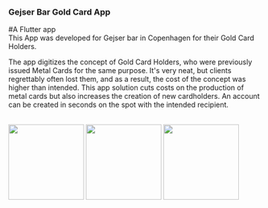### Gejser Bar Gold Card App
#A Flutter app 
<br>
This App was developed for Gejser bar in Copenhagen for their Gold Card Holders.

The app digitizes the concept of Gold Card Holders, who were previously issued Metal Cards for the same purpose. It's very neat, but clients regrettably often lost them, and as a result, the cost of the concept was higher than intended. This app solution cuts costs on the production of metal cards but also increases the creation of new cardholders. An account can be created in seconds on the spot with the intended recipient.

<br>
<img src="https://github.com/MCAgithub/gejserbar_guldkort_app/assets/134640613/e4a35b80-9d60-4ad6-82a7-5f456900732b" width="150">
<img src="https://github.com/MCAgithub/gejserbar_guldkort_app/assets/134640613/f5cd325e-8965-4e27-ac11-8c69acd4bb6e" width="150">
<img src="https://github.com/MCAgithub/gejserbar_guldkort_app/assets/134640613/94f9aa8f-a3b3-4547-affe-fd49cc9d278a" width="150">


